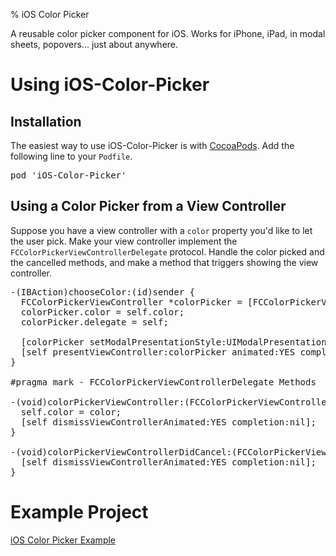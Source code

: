 % iOS Color Picker

<a href="https://github.com/fcanas/ios-color-picker" target="_blank" class="social-github"></a>

A reusable color picker component for iOS. Works for iPhone, iPad, in modal sheets, popovers... just about anywhere.

# Using iOS-Color-Picker

## Installation

The easiest way to use iOS-Color-Picker is with [CocoaPods][0]. Add the following line to your `Podfile`.


<pre>pod 'iOS-Color-Picker'
</pre>

## Using a Color Picker from a View Controller

Suppose you have a view controller with a `color` property you'd like to let the user pick. Make your view controller implement the `FCColorPickerViewControllerDelegate` protocol. Handle the color picked and the cancelled methods, and make a method that triggers showing the view controller.


<pre>-(IBAction)chooseColor:(id)sender {
  FCColorPickerViewController *colorPicker = [FCColorPickerViewController colorPicker];
  colorPicker.color = self.color;
  colorPicker.delegate = self;

  [colorPicker setModalPresentationStyle:UIModalPresentationFormSheet];
  [self presentViewController:colorPicker animated:YES completion:nil];
}

#pragma mark - FCColorPickerViewControllerDelegate Methods

-(void)colorPickerViewController:(FCColorPickerViewController *)colorPicker didSelectColor:(UIColor *)color {
  self.color = color;
  [self dismissViewControllerAnimated:YES completion:nil];
}

-(void)colorPickerViewControllerDidCancel:(FCColorPickerViewController *)colorPicker {
  [self dismissViewControllerAnimated:YES completion:nil];
}
</pre>

# Example Project

[iOS Color Picker Example][1]

[0]: http://cocoapods.org
[1]: https://github.com/fcanas/ios-color-picker-example
